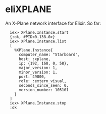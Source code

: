 eliXPLANE
======

An X-Plane network interface for Elixir. So far:

```$elixr
  iex> XPlane.Instance.start
  {:ok, #PID<0.138.0>}
  iex> XPlane.Instance.list
  [
    %XPlane.Instance{
      computer_name: "Starboard",
      host: :xplane,
      ip: {192, 168, 0, 58},
      major_version: 1,
      minor_version: 1,
      port: 49000,
      role: :extern_visual,
      seconds_since_seen: 0,
      version_number: 105101
    }
  ]
  iex> XPlane.Instance.stop
  :ok
```
